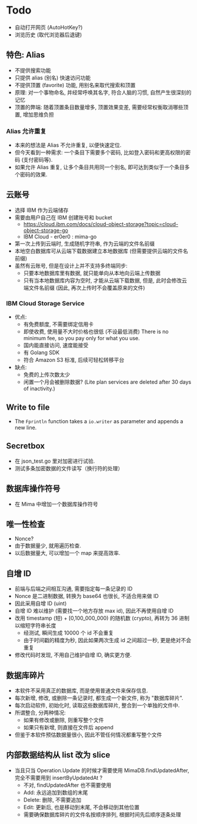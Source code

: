 # Todo

- 自动打开网页 (AutoHotKey?)
- 浏览历史 (取代浏览器后退键)

## 特色: Alias

- 不提供搜索功能
- 只提供 alias (别名) 快速访问功能
- 不提供顶置 (favorite) 功能, 用别名来取代搜索和顶置
- 原理: 对一个事物命名, 并经常呼唤其名字, 符合人脑的习惯, 自然产生很深刻的记忆
- 顶置的弊端: 随着顶置条目数量增多, 顶置效果变差, 需要经常权衡取消哪些顶置, 增加思维负担

### Alias 允许重复

- 本来的想法是 Alias 不允许重复, 以便快速定位.
- 但今天看到一种需求: 一个条目下需要多个密码, 比如登入密码和更高权限的密码 (支付密码等).
- 如果允许 Alias 重复, 让多个条目共用同一个别名, 即可达到类似于一个条目多个密码的效果.

## 云账号

- 选择 IBM 作为云端储存
- 需要由用户自己在 IBM 创建账号和 bucket
  - https://cloud.ibm.com/docs/cloud-object-storage?topic=cloud-object-storage-go
  - IBM Cloud - er0er0 : mima-go
- 第一次上传到云端时, 生成随机字符串, 作为云端的文件名前缀
- 本地空白数据库可从云端下载数据建立本地数据库 (但需要提供云端的文件名前缀)
- 虽然有云账号, 但是在设计上并不支持多终端同步:
  - 只要本地数据库里有数据, 就只能单向从本地向云端上传数据
  - 只有当本地数据库内容为空时, 才能从云端下载数据, 
    但是, 此时会修改云端文件名前缀 (因此, 再次上传时不会覆盖原来的文件)

### IBM Cloud Storage Service

- 优点:
  - 有免费额度, 不需要绑定信用卡
  - 即使收费, 使用量不大时价格也很低 (不设最低消费)
    There is no minimum fee, so you pay only for what you use.
  - 国内能直接访问, 速度能接受
  - 有 Golang SDK
  - 符合 Amazon S3 标准, 后续可轻松转移平台
- 缺点:
  - 免费的上传次数太少
  - 闲置一个月会被删除数据?
    (Lite plan services are deleted after 30 days of inactivity.)

## Write to file

- The `Fprintln` function takes a `io.writer` as parameter and appends a new line.

## Secretbox

- 在 json_test.go 里对加密进行试验.
- 测试多条加密数据的文件读写（换行符的处理）

## 数据库操作符号

- 在 Mima 中增加一个数据库操作符号

## 唯一性检查

- Nonce?
- 由于数据量少, 就用遍历检查.
- 以后数据量大, 可以增加一个 map 来提高效率.

## 自增 ID

- 前端与后端之间相互沟通, 需要指定每一条记录的 ID
- Nonce 是二进制数据, 转换为 base64 也很长, 不适合用来做 ID
- 因此采用自增 ID (uint)
- 自增 ID 难以维护 (需要找一个地方存放 max id), 因此不再使用自增 ID
- 改用 timestamp (短) + [0,100_000_000) 的随机数 (crypto), 再转为 36 进制以缩短字符串长度
  - 经测试, 瞬间生成 10000 个 id 不会重复
  - 由于时间戳的精度为秒, 因此如果两次生成 id 之间超过一秒, 更是绝对不会重复
- 修改代码时发现, 不用自己维护自增 ID, 确实更方便.

## 数据库碎片

- 本软件不采用真正的数据库, 而是使用普通文件来保存信息.
- 每次新增, 修改, 或删除一条记录时, 都生成一个新文件, 称为 "数据库碎片".
- 每次启动软件, 初始化时, 读取这些数据库碎片, 整合到一个单独的文件中.
- 所谓整合, 分两种情况:
  - 如果有修改或删除, 则重写整个文件
  - 如果只有新增, 则直接在文件后 append
- 但鉴于本软件预估数据量很小, 因此不管任何情况都重写整个文件

## 内部数据结构从 list 改为 slice

- 当且只当 Operation.Update 的时候才需要使用 MimaDB.findUpdatedAfter,
  完全不需要用到 insertByUpdatedAt ?
  - 不对, findUpdatedAfter 也不需要使用
  - Add: 永远追加到数组的末尾
  - Delete: 删除, 不需要追加
  - Edit: 更新后, 也是移动到末尾, 不会移动到其他位置
  - 需要确保数据库碎片的文件名按顺序排列, 根据时间先后顺序逐条处理

